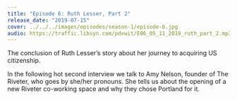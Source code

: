 ```yaml
---
title: "Episode 6: Ruth Lesser, Part 2"
release_date: "2019-07-15"
cover: ../../../images/episodes/season-1/episode-6.jpg
audio: https://traffic.libsyn.com/pdxwit/E06_05_11_2019_ruth_part_2.mp3
---
```

The conclusion of Ruth Lesser’s story about her journey to acquiring US citizenship.

In the following hot second interview we talk to Amy Nelson, founder of The Riveter, who goes by she/her pronouns. She tells us about the opening of a new Riveter co-working space and why they chose Portland for it.
